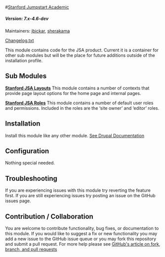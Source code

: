 #[Stanford Jumpstart Academic](https://github.com/SU-SWS/stanford_jumpstart_academic)
##### Version: 7.x-4.6-dev

Maintainers: [jbickar](https://github.com/jbickar), [sherakama](https://github.com/sherakama)

[Changelog.txt](CHANGELOG.txt)

This module contains code for the JSA product. Current it is a container for other sub modules but will be the place for future additions outside of the installation profile.


Sub Modules
---

**[Stanford JSA Layouts](modules/stanford_jsa_layouts)**
This module contains a number of contexts that provide page layout options for the home page and internal pages.

**[Stanford JSA Roles](modules/stanford_jsa_roles)**
This module contains a number of default user roles and permissions. Included in the roles are the ‘site owner’ and ‘editor’ roles.

Installation
---

Install this module like any other module. [See Drupal Documentation](https://drupal.org/documentation/install/modules-themes/modules-7)

Configuration
---

Nothing special needed.

Troubleshooting
---

If you are experiencing issues with this module try reverting the feature first. If you are still experiencing issues try posting an issue on the GitHub issues page.

Contribution / Collaboration
---

You are welcome to contribute functionality, bug fixes, or documentation to this module. If you would like to suggest a fix or new functionality you may add a new issue to the GitHub issue queue or you may fork this repository and submit a pull request. For more help please see [GitHub's article on fork, branch, and pull requests](https://help.github.com/articles/using-pull-requests)
